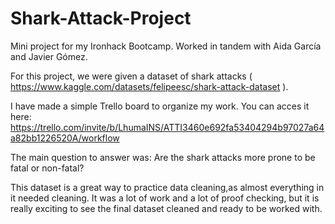 # Shark-Attack-Project
Mini project for my Ironhack Bootcamp. Worked in tandem with Aida García and Javier Gómez.

For this project, we were given a dataset of shark attacks ( https://www.kaggle.com/datasets/felipeesc/shark-attack-dataset ).

I have made a simple Trello board to organize my work. You can acces it here: https://trello.com/invite/b/LhumaINS/ATTI3460e692fa53404294b97027a64a82bb1226520A/workflow

The main question to answer was: Are the shark attacks more prone to be fatal or non-fatal?

This dataset is a great way to practice data cleaning,as almost everything in it needed cleaning. It was a lot of work and a lot of proof checking, but it is really exciting to see the final dataset cleaned and ready to be worked with.
